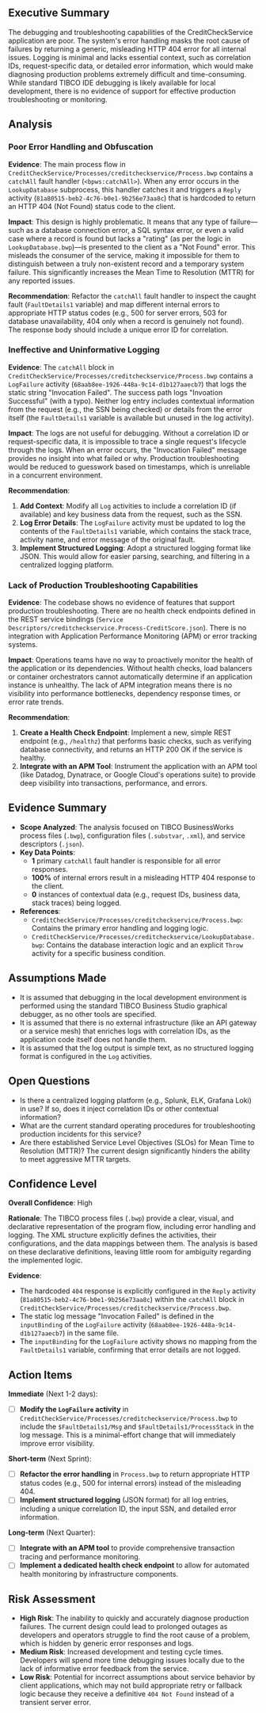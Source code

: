 ## Executive Summary
The debugging and troubleshooting capabilities of the CreditCheckService application are poor. The system's error handling masks the root cause of failures by returning a generic, misleading HTTP 404 error for all internal issues. Logging is minimal and lacks essential context, such as correlation IDs, request-specific data, or detailed error information, which would make diagnosing production problems extremely difficult and time-consuming. While standard TIBCO IDE debugging is likely available for local development, there is no evidence of support for effective production troubleshooting or monitoring.

## Analysis
### Poor Error Handling and Obfuscation
**Evidence**: The main process flow in `CreditCheckService/Processes/creditcheckservice/Process.bwp` contains a `catchAll` fault handler (`<bpws:catchAll>`). When any error occurs in the `LookupDatabase` subprocess, this handler catches it and triggers a `Reply` activity (`81a80515-beb2-4c76-b0e1-9b256e73aa8c`) that is hardcoded to return an HTTP 404 (Not Found) status code to the client.

**Impact**: This design is highly problematic. It means that any type of failure—such as a database connection error, a SQL syntax error, or even a valid case where a record is found but lacks a "rating" (as per the logic in `LookupDatabase.bwp`)—is presented to the client as a "Not Found" error. This misleads the consumer of the service, making it impossible for them to distinguish between a truly non-existent record and a temporary system failure. This significantly increases the Mean Time to Resolution (MTTR) for any reported issues.

**Recommendation**: Refactor the `catchAll` fault handler to inspect the caught fault (`FaultDetails1` variable) and map different internal errors to appropriate HTTP status codes (e.g., 500 for server errors, 503 for database unavailability, 404 only when a record is genuinely not found). The response body should include a unique error ID for correlation.

### Ineffective and Uninformative Logging
**Evidence**: The `catchAll` block in `CreditCheckService/Processes/creditcheckservice/Process.bwp` contains a `LogFailure` activity (`68aab8ee-1926-448a-9c14-d1b127aaecb7`) that logs the static string "Invocation Failed". The success path logs "Invoation Successful" (with a typo). Neither log entry includes contextual information from the request (e.g., the SSN being checked) or details from the error itself (the `FaultDetails1` variable is available but unused in the log activity).

**Impact**: The logs are not useful for debugging. Without a correlation ID or request-specific data, it is impossible to trace a single request's lifecycle through the logs. When an error occurs, the "Invocation Failed" message provides no insight into what failed or why. Production troubleshooting would be reduced to guesswork based on timestamps, which is unreliable in a concurrent environment.

**Recommendation**:
1.  **Add Context**: Modify all `Log` activities to include a correlation ID (if available) and key business data from the request, such as the SSN.
2.  **Log Error Details**: The `LogFailure` activity must be updated to log the contents of the `FaultDetails1` variable, which contains the stack trace, activity name, and error message of the original fault.
3.  **Implement Structured Logging**: Adopt a structured logging format like JSON. This would allow for easier parsing, searching, and filtering in a centralized logging platform.

### Lack of Production Troubleshooting Capabilities
**Evidence**: The codebase shows no evidence of features that support production troubleshooting. There are no health check endpoints defined in the REST service bindings (`Service Descriptors/creditcheckservice.Process-CreditScore.json`). There is no integration with Application Performance Monitoring (APM) or error tracking systems.

**Impact**: Operations teams have no way to proactively monitor the health of the application or its dependencies. Without health checks, load balancers or container orchestrators cannot automatically determine if an application instance is unhealthy. The lack of APM integration means there is no visibility into performance bottlenecks, dependency response times, or error rate trends.

**Recommendation**:
1.  **Create a Health Check Endpoint**: Implement a new, simple REST endpoint (e.g., `/healthz`) that performs basic checks, such as verifying database connectivity, and returns an HTTP 200 OK if the service is healthy.
2.  **Integrate with an APM Tool**: Instrument the application with an APM tool (like Datadog, Dynatrace, or Google Cloud's operations suite) to provide deep visibility into transactions, performance, and errors.

## Evidence Summary
- **Scope Analyzed**: The analysis focused on TIBCO BusinessWorks process files (`.bwp`), configuration files (`.substvar`, `.xml`), and service descriptors (`.json`).
- **Key Data Points**:
    - **1** primary `catchAll` fault handler is responsible for all error responses.
    - **100%** of internal errors result in a misleading HTTP 404 response to the client.
    - **0** instances of contextual data (e.g., request IDs, business data, stack traces) being logged.
- **References**:
    - `CreditCheckService/Processes/creditcheckservice/Process.bwp`: Contains the primary error handling and logging logic.
    - `CreditCheckService/Processes/creditcheckservice/LookupDatabase.bwp`: Contains the database interaction logic and an explicit `Throw` activity for a specific business condition.

## Assumptions Made
- It is assumed that debugging in the local development environment is performed using the standard TIBCO Business Studio graphical debugger, as no other tools are specified.
- It is assumed that there is no external infrastructure (like an API gateway or a service mesh) that enriches logs with correlation IDs, as the application code itself does not handle them.
- It is assumed that the log output is simple text, as no structured logging format is configured in the `Log` activities.

## Open Questions
- Is there a centralized logging platform (e.g., Splunk, ELK, Grafana Loki) in use? If so, does it inject correlation IDs or other contextual information?
- What are the current standard operating procedures for troubleshooting production incidents for this service?
- Are there established Service Level Objectives (SLOs) for Mean Time to Resolution (MTTR)? The current design significantly hinders the ability to meet aggressive MTTR targets.

## Confidence Level
**Overall Confidence**: High

**Rationale**: The TIBCO process files (`.bwp`) provide a clear, visual, and declarative representation of the program flow, including error handling and logging. The XML structure explicitly defines the activities, their configurations, and the data mappings between them. The analysis is based on these declarative definitions, leaving little room for ambiguity regarding the implemented logic.

**Evidence**:
- The hardcoded `404` response is explicitly configured in the `Reply` activity (`81a80515-beb2-4c76-b0e1-9b256e73aa8c`) within the `catchAll` block in `CreditCheckService/Processes/creditcheckservice/Process.bwp`.
- The static log message "Invocation Failed" is defined in the `inputBinding` of the `LogFailure` activity (`68aab8ee-1926-448a-9c14-d1b127aaecb7`) in the same file.
- The `inputBinding` for the `LogFailure` activity shows no mapping from the `FaultDetails1` variable, confirming that error details are not logged.

## Action Items
**Immediate** (Next 1-2 days):
- [ ] **Modify the `LogFailure` activity** in `CreditCheckService/Processes/creditcheckservice/Process.bwp` to include the `$FaultDetails1/Msg` and `$FaultDetails1/ProcessStack` in the log message. This is a minimal-effort change that will immediately improve error visibility.

**Short-term** (Next Sprint):
- [ ] **Refactor the error handling** in `Process.bwp` to return appropriate HTTP status codes (e.g., 500 for internal errors) instead of the misleading 404.
- [ ] **Implement structured logging** (JSON format) for all log entries, including a unique correlation ID, the input SSN, and detailed error information.

**Long-term** (Next Quarter):
- [ ] **Integrate with an APM tool** to provide comprehensive transaction tracing and performance monitoring.
- [ ] **Implement a dedicated health check endpoint** to allow for automated health monitoring by infrastructure components.

## Risk Assessment
- **High Risk**: The inability to quickly and accurately diagnose production failures. The current design could lead to prolonged outages as developers and operators struggle to find the root cause of a problem, which is hidden by generic error responses and logs.
- **Medium Risk**: Increased development and testing cycle times. Developers will spend more time debugging issues locally due to the lack of informative error feedback from the service.
- **Low Risk**: Potential for incorrect assumptions about service behavior by client applications, which may not build appropriate retry or fallback logic because they receive a definitive `404 Not Found` instead of a transient server error.